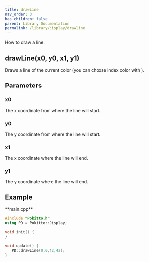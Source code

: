 ```yaml
---
title: drawLine
nav_order: 3
has_children: false
parent: Library Documentation
permalink: /library/display/drawline
---
```


How to draw a line.

## drawLine(x0, y0, x1, y1)

Draws a line of the current color (you can choose index color with ).

## Parameters

### x0
The x coordinate from where the line will start. 

### y0
The y coordinate from where the line will start. 

### x1
The x coordinate where the line will end.

### y1
The y coordinate where the line will end.

## Example

<div class="code-example" markdown="1">
**main.cpp**
</div>


```cpp
#include "Pokitto.h"
using PD = Pokitto::Display;

void init() {
}

void update() {
   PD::drawLine(0,0,42,42);
}
```
